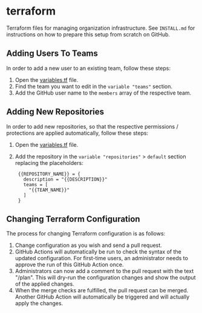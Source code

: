 # terraform
Terraform files for managing organization infrastructure. See `INSTALL.md` for instructions on how to prepare this setup from scratch on GitHub.

## Adding Users To Teams

In order to add a new user to an existing team, follow these steps:

1. Open the [variables.tf](https://github.com/mage-os/terraform/blob/main/variables.tf) file.
2. Find the team you want to edit in the `variable "teams"` section.
3. Add the GitHub user name to the `members` array of the respective team.

## Adding New Repositories

In order to add new repositories, so that the respective permissions / protections are applied automatically, follow these steps:

1. Open the [variables.tf](https://github.com/mage-os/terraform/blob/main/variables.tf) file.
2. Add the repository in the `variable "repositories"` > `default` section replacing the placeholders:

        {{REPOSITORY_NAME}} = {
          description = "{{DESCRIPTION}}"
          teams = [
            "{{TEAM_NAME}}"
          ]
        }

## Changing Terraform Configuration

The process for changing Terraform configuration is as follows:

1. Change configuration as you wish and send a pull request.
2. GitHub Actions will automatically be run to check the syntax of the updated configuration. For first-time users, an administrator needs to approve the run of this GitHub Action once.
3. Administrators can now add a comment to the pull request with the text "/plan". This will dry-run the configuration changes and show the output of the applied changes.
4. When the merge checks are fulfilled, the pull request can be merged. Another GitHub Action will automatically be triggered and will actually apply the changes.
